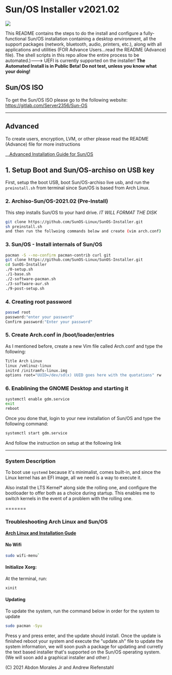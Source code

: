 # Sun/OS Installer v2021.02

<img src="https://github.com/SunOS-Linux/SunOS-Installer/blob/master/Sun:OS.png" />

This README contains the steps to do the install and configure a fully-functional Sun/OS installation containing a desktop environment, all the support packages (network, bluetooth, audio, printers, etc.), along with all applications and utilities (FOR Advance Users...read the README (Advance) file). The shell scripts in this repo allow the entire process to be automated.)---> UEFI is currently supported on the installer!
**The Automated Install is in Public Beta! Do not test, unless you know what your doing!**

## Sun/OS ISO
To get the Sun/OS ISO please go to the following website:
https://gitlab.com/Server2356/Sun-OS

---
## Advanced
To create users, encryption, LVM, or other please read the README (Advance) file for more instructions

__[Advanced Installation Guide for Sun/OS](https://github.com/SunOS-Linux/SunOS-Installer/blob/master/README%20(Advance).md)

## 1. Setup Boot and Sun/OS-archiso on USB key

First, setup the boot USB, boot Sun/OS-archiso live usb, and run the `preinstall.sh` from terminal since Sun/OS is based from Arch Linux.

### 2. Archiso-Sun/OS-2021.02 (Pre-Install)

This step installs Sun/OS to your hard drive. *IT WILL FORMAT THE DISK*

```bash
git clone https://github.com/SunOS-Linux/SunOS-Installer.git
sh preinstall.sh
and then run the follwoing commands below and create (vim arch.conf)
```

### 3. Sun/OS - Install internals of Sun/OS

```bash
pacman -S --no-confirm pacman-contrib curl git
git clone https://github.com/SunOS-Linux/SunOS-Installer.git
cd SunOS-Installer
./0-setup.sh
./1-base.sh
./2-software-pacman.sh
./3-software-aur.sh
./9-post-setup.sh
```
### 4. Creating root password
```bash
passwd root
password:"enter your password"
Confirm password:"Enter your password"
```
### 5. Create Arch.conf in /boot/loader/entries

As I mentioned before, create a new Vim file called Arch.conf and type the following:

```bash
Title Arch Linux
linux /vmlinuz-linux
initrd /initramfs-linux.img
options root="UUID=/dev/sd(x) UUID goes here with the quotations" rw
```
### 6. Enablining the GNOME Desktop and starting it
```bash
systemctl enable gdm.service
exit
reboot
```
Once you done that, login to your new installation of Sun/OS and type the following command:
```bash
systemctl start gdm.service
```
And follow the instruction on setup at the following link

---

### System Description

To boot use `systemd` because it's minimalist, comes built-in, and since the Linux kernel has an EFI image, all we need is a way to execute it.

Also install the LTS Kernel* along side the rolling one, and configure the bootloader to offer both as a choice during startup. This enables me to switch kernels in the event of a problem with the rolling one.

=======
### Troubleshooting Arch Linux and Sun/OS

__[Arch Linux and Installation Gude](https://github.com/SunOS-Linux/SunOS-Installer/blob/Sun-OS-Installer-v2/README%20(Advance).md)__

#### No Wifi

```bash
sudo wifi-menu`
```

#### Initialize Xorg:
At the terminal, run:

```bash
xinit
```
#### Updating
To update the system, run the command below in order for the system to update
```bash
sudo pacman -Syu
```
Press y and press enter, and the update should install. Once the update is finished reboot your system and execute the "update.sh" file to update the system information, we will soon push a package for updating and curretly the text based installer that's supported on the Sun/OS operating system. (We will soon add a graphical installer and other.)

(C) 2021 Abdon Morales Jr and Andrew Riefenstahl 

